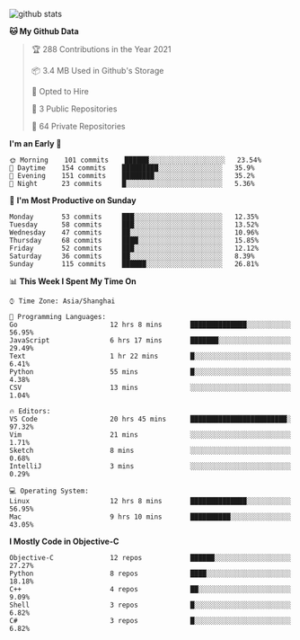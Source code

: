 
![github stats](https://github-readme-stats.vercel.app/api?username=ChesterYue&show_icons=true&count_private=true)

<!-- ![wakatime](https://github-readme-stats.vercel.app/api/wakatime?username=ChesterYue&layout=compact) -->

<!-- ![wakatime](https://github-readme-stats.vercel.app/api/top-langs/?username=ChesterYue&layout=compact) -->

<!--START_SECTION:waka-->
**🐱 My Github Data** 

> 🏆 288 Contributions in the Year 2021
 > 
> 📦 3.4 MB Used in Github's Storage 
 > 
> 💼 Opted to Hire
 > 
> 📜 3 Public Repositories 
 > 
> 🔑 64 Private Repositories  
 > 
**I'm an Early 🐤** 

```text
🌞 Morning    101 commits    ██████░░░░░░░░░░░░░░░░░░░   23.54% 
🌆 Daytime    154 commits    █████████░░░░░░░░░░░░░░░░   35.9% 
🌃 Evening    151 commits    ████████░░░░░░░░░░░░░░░░░   35.2% 
🌙 Night      23 commits     █░░░░░░░░░░░░░░░░░░░░░░░░   5.36%

```
📅 **I'm Most Productive on Sunday** 

```text
Monday       53 commits     ███░░░░░░░░░░░░░░░░░░░░░░   12.35% 
Tuesday      58 commits     ███░░░░░░░░░░░░░░░░░░░░░░   13.52% 
Wednesday    47 commits     ██░░░░░░░░░░░░░░░░░░░░░░░   10.96% 
Thursday     68 commits     ████░░░░░░░░░░░░░░░░░░░░░   15.85% 
Friday       52 commits     ███░░░░░░░░░░░░░░░░░░░░░░   12.12% 
Saturday     36 commits     ██░░░░░░░░░░░░░░░░░░░░░░░   8.39% 
Sunday       115 commits    ██████░░░░░░░░░░░░░░░░░░░   26.81%

```


📊 **This Week I Spent My Time On** 

```text
⌚︎ Time Zone: Asia/Shanghai

💬 Programming Languages: 
Go                       12 hrs 8 mins       ██████████████░░░░░░░░░░░   56.95% 
JavaScript               6 hrs 17 mins       ███████░░░░░░░░░░░░░░░░░░   29.49% 
Text                     1 hr 22 mins        █░░░░░░░░░░░░░░░░░░░░░░░░   6.41% 
Python                   55 mins             █░░░░░░░░░░░░░░░░░░░░░░░░   4.38% 
CSV                      13 mins             ░░░░░░░░░░░░░░░░░░░░░░░░░   1.04%

🔥 Editors: 
VS Code                  20 hrs 45 mins      ████████████████████████░   97.32% 
Vim                      21 mins             ░░░░░░░░░░░░░░░░░░░░░░░░░   1.71% 
Sketch                   8 mins              ░░░░░░░░░░░░░░░░░░░░░░░░░   0.68% 
IntelliJ                 3 mins              ░░░░░░░░░░░░░░░░░░░░░░░░░   0.29%

💻 Operating System: 
Linux                    12 hrs 8 mins       ██████████████░░░░░░░░░░░   56.95% 
Mac                      9 hrs 10 mins       ██████████░░░░░░░░░░░░░░░   43.05%

```

**I Mostly Code in Objective-C** 

```text
Objective-C              12 repos            ██████░░░░░░░░░░░░░░░░░░░   27.27% 
Python                   8 repos             ████░░░░░░░░░░░░░░░░░░░░░   18.18% 
C++                      4 repos             ██░░░░░░░░░░░░░░░░░░░░░░░   9.09% 
Shell                    3 repos             █░░░░░░░░░░░░░░░░░░░░░░░░   6.82% 
C#                       3 repos             █░░░░░░░░░░░░░░░░░░░░░░░░   6.82%

```



<!--END_SECTION:waka-->